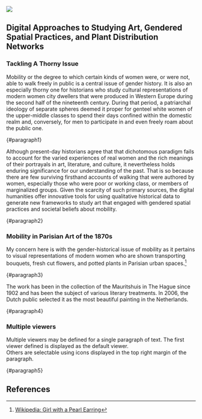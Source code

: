 <a href="https://juncture-digital.org"><img src="https://juncture-digital.org/images/ve-button.png"></a>

<param ve-config 
       title="Mapping Mobility"
       author="Kristan M. Hanson"
       banner="https://upload.wikimedia.org/wikipedia/commons/2/2a/1870_Hachette_Pocket_Map_of_Paris%2C_France_-_Geographicus_-_NouveauParis-hachette-1870.jpg" 
       layout="vertical">

## Digital Approaches to Studying Art, Gendered Spatial Practices, and Plant Distribution Networks

### Tackling A Thorny Issue

Mobility or the degree to which certain kinds of women were, or were not, able to walk freely in public is a central issue of gender history. It is also an especially thorny one for historians who study cultural representations of modern women city dwellers that were produced in Western Europe during the second half of the nineteenth century. During that period, a patriarchal ideology of separate spheres deemed it proper for genteel white women of the upper-middle classes to spend their days confined within the domestic realm and, conversely, for men to participate in and even freely roam about the public one.
<param ve-image fit="contain"
       svc="https://gallica.bnf.fr/view3if/ga/ark:/12148/btv1b8458118z">
       {#paragraph1}

Although present-day historians agree that that dichotomous paradigm fails to account for the varied experiences of real women and the rich meanings of their portrayals in art, literature, and culture, it nevertheless holds enduring significance for our understanding of the past. That is so because there are few surviving firsthand accounts of walking that were authored by women, especially those who were poor or working class, or members of marginalized groups. Given the scarcity of such primary sources, the digital humanities offer innovative tools for using qualitative historical data to generate new frameworks to study art that engaged with gendered spatial practices and societal beliefs about mobility.
<param ve-image fit="contain"
       url="https://www.parismuseescollections.paris.fr/sites/default/files/styles/pm_diaporama_zoom/public/atoms/images/CAR/aze_carg034866_001.jpg?itok=qN2G-iUj">
       {#paragraph2}

### Mobility in Parisian Art of the 1870s

My concern here is with the gender-historical issue of mobility as it pertains to visual representations of modern women who are shown transporting bouquets, fresh cut flowers, and potted plants in Parisian urban spaces.[^1]
<param ve-image 
       label="Girl with a Pearl Earring" 
       description="painting by Johannes Vermeer" 
       license="public domain" 
       url="https://upload.wikimedia.org/wikipedia/commons/e/e9/Marie-Fran%C3%A7ois_Firmin-Girard_-_Flower_Seller_on_the_Pont_Royal%2C_1872.jpg">
       {#paragraph3}

The work has been in the collection of the Mauritshuis in The Hague since 1902 and has been the subject of various 
literary treatments. In 2006, the Dutch public selected it as the most beautiful painting in the Netherlands.
<param ve-map center="Q36600" zoom="11" prefer-geojson>
{#paragraph4}

### Multiple viewers

Multiple viewers may be defined for a single paragraph of text.  The first viewer defined is displayed as the default viewer.  
Others are selectable using icons displayed in the top right margin of the paragraph.
<param ve-image 
       manifest="https://iiif.juncture-digital.org/manifest/6dd738aed85597cac540ad31dd5818e86ef7f2918c7b43a9eb3123d5538e6e4c">
<param ve-map center="Q36600" zoom="11">
{#paragraph5}

## References

[^1]: [Wikipedia: Girl with a Pearl Earring](https://en.wikipedia.org/wiki/Girl_with_a_Pearl_Earring)
